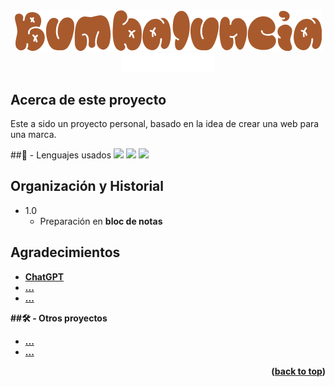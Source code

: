 <!-- LOGO PRESENTATION -->
<section id= "top">
<div align="center">
  <img src="logo.png" alt="Logo">
</div>
<div align="center">
   <a href="https://github.com/Sailok25">
    <img src="by.png" alt="bysailok" width=150>
    </a>
</div>


<!-- ACERCA DE ESTE PROYECTO -->
## Acerca de este proyecto
Este a sido un proyecto personal, basado en la idea de crear una web para una marca.

##🎯 - Lenguajes usados
<img src="https://img.shields.io/badge/HTML5-E34F26?style=for-the-badge&logo=html5&logoColor=white"/>
<img src="https://img.shields.io/badge/CSS3-1572B6?style=for-the-badge&logo=css3&logoColor=white"/>
<img src="https://img.shields.io/badge/JavaScript-323330?style=for-the-badge&logo=javascript&logoColor=F7DF1E"/>

## Organización y Historial
* 1.0
    * Preparación en <b>bloc de notas<b/>




<!-- AGRADECIMIENTOS -->
## Agradecimientos
* <a href="https://chat.openai.com/">ChatGPT</a>
* <a href="Link">...</a>
* <a href="Link">...</a>




<!-- LINKS -->
##🛠️ - Otros proyectos
* <a href="Link">...</a>
* <a href="Link">...</a>

<p align="right">(<a href="#top">back to top</a>)</p>
